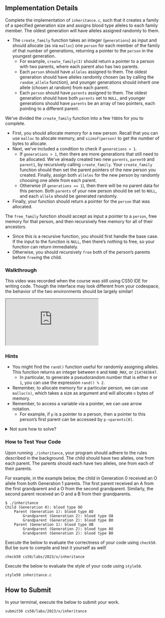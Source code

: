 
Implementation Details
----------------------

Complete the implementation of `inheritance.c`, such that it creates a family of a specified generation size and assigns blood type alleles to each family member. The oldest generation will have alleles assigned randomly to them.

*   The `create_family` function takes an integer (`generations`) as input and should allocate (as via `malloc`) one `person` for each member of the family of that number of generations, returning a pointer to the `person` in the youngest generation.
    *   For example, `create_family(3)` should return a pointer to a person with two parents, where each parent also has two parents.
    *   Each `person` should have `alleles` assigned to them. The oldest generation should have alleles randomly chosen (as by calling the `random_allele` function), and younger generations should inherit one allele (chosen at random) from each parent.
    *   Each `person` should have `parents` assigned to them. The oldest generation should have both `parents` set to `NULL`, and younger generations should have `parents` be an array of two pointers, each pointing to a different parent.

We’ve divided the `create_family` function into a few `TODO`s for you to complete.

*   First, you should allocate memory for a new person. Recall that you can use `malloc` to allocate memory, and `sizeof(person)` to get the number of bytes to allocate.
*   Next, we’ve included a condition to check if `generations > 1`.
    *   If `generations > 1`, then there are more generations that still need to be allocated. We’ve already created two new `parents`, `parent0` and `parent1`, by recursively calling `create_family`. Your `create_family` function should then set the parent pointers of the new person you created. Finally, assign both `alleles` for the new person by randomly choosing one allele from each parent.
    *   Otherwise (if `generations == 1`), then there will be no parent data for this person. Both `parents` of your new person should be set to `NULL`, and each `allele` should be generated randomly.
*   Finally, your function should return a pointer for the `person` that was allocated.

The `free_family` function should accept as input a pointer to a `person`, free memory for that person, and then recursively free memory for all of their ancestors.

*   Since this is a recursive function, you should first handle the base case. If the input to the function is `NULL`, then there’s nothing to free, so your function can return immediately.
*   Otherwise, you should recursively `free` both of the person’s parents before `free`ing the child.

### Walkthrough

<div class="alert" data-alert="primary" role="alert"><p>This video was recorded when the course was still using CS50 IDE for writing code. Though the interface may look different from your codespace, the behavior of the two environments should be largely similar!</p></div>

<iframe allow="accelerometer; autoplay; encrypted-media; gyroscope; picture-in-picture" allowfullscreen="" class="border" data-video="" src="https://video.cs50.io/9p7ddI3ozTY"></iframe>


### Hints

*   You might find the `rand()` function useful for randomly assigning alleles. This function returns an integer between `0` and `RAND_MAX`, or `2147483647`.
    *   In particular, to generate a pseudorandom number that is either `0` or `1`, you can use the expression `rand() % 2`.
*   Remember, to allocate memory for a particular person, we can use `malloc(n)`, which takes a size as argument and will allocate `n` bytes of memory.
*   Remember, to access a variable via a pointer, we can use arrow notation.
    *   For example, if `p` is a pointer to a person, then a pointer to this person’s first parent can be accessed by `p->parents[0]`.

<details><summary>Not sure how to solve?</summary><iframe allow="accelerometer; autoplay; encrypted-media; gyroscope; picture-in-picture" allowfullscreen="" class="border" data-video="" src="https://video.cs50.io/H7LULatPwcQ"></iframe></details>


### How to Test Your Code

Upon running `./inheritance`, your program should adhere to the rules described in the background. The child should have two alleles, one from each parent. The parents should each have two alleles, one from each of their parents.

For example, in the example below, the child in Generation 0 received an O allele from both Generation 1 parents. The first parent received an A from the first grandparent and a O from the second grandparent. Similarly, the second parent received an O and a B from their grandparents.

    $ ./inheritance
    Child (Generation 0): blood type OO
        Parent (Generation 1): blood type AO
            Grandparent (Generation 2): blood type OA
            Grandparent (Generation 2): blood type BO
        Parent (Generation 1): blood type OB
            Grandparent (Generation 2): blood type AO
            Grandparent (Generation 2): blood type BO
    
    

Execute the below to evaluate the correctness of your code using `check50`. But be sure to compile and test it yourself as well!

    check50 cs50/labs/2023/x/inheritance
    

Execute the below to evaluate the style of your code using `style50`.

    style50 inheritance.c
    

How to Submit
-------------

In your terminal, execute the below to submit your work.

    submit50 cs50/labs/2023/x/inheritance
